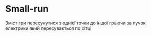 # Small-run

Зміст гри пересунутися з однієї точки до іншої граючи за пучок електрики який пересувається по сітці
